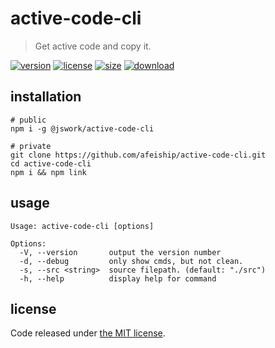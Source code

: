 # active-code-cli
> Get active code and copy it.

[![version][version-image]][version-url]
[![license][license-image]][license-url]
[![size][size-image]][size-url]
[![download][download-image]][download-url]

## installation
```shell
# public
npm i -g @jswork/active-code-cli

# private
git clone https://github.com/afeiship/active-code-cli.git
cd active-code-cli
npm i && npm link
```

## usage
~~~
Usage: active-code-cli [options]

Options:
  -V, --version       output the version number
  -d, --debug         only show cmds, but not clean.
  -s, --src <string>  source filepath. (default: "./src")
  -h, --help          display help for command
~~~

## license
Code released under [the MIT license](https://github.com/afeiship/active-code-cli/blob/master/LICENSE.txt).

[version-image]: https://img.shields.io/npm/v/@jswork/active-code-cli
[version-url]: https://npmjs.org/package/@jswork/active-code-cli

[license-image]: https://img.shields.io/npm/l/@jswork/active-code-cli
[license-url]: https://github.com/afeiship/active-code-cli/blob/master/LICENSE.txt

[size-image]: https://img.shields.io/bundlephobia/minzip/@jswork/active-code-cli
[size-url]: https://github.com/afeiship/active-code-cli/blob/master/dist/active-code-cli.min.js

[download-image]: https://img.shields.io/npm/dm/@jswork/active-code-cli
[download-url]: https://www.npmjs.com/package/@jswork/active-code-cli
